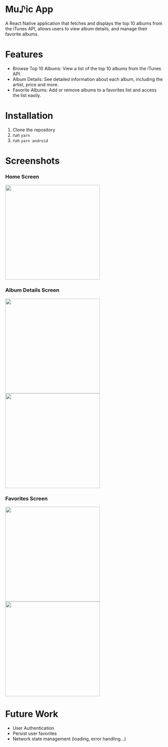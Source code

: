 # Mu♪ic App

A React Native application that fetches and displays the top 10 albums from the iTunes API, allows users to view album details, and manage their favorite albums.

# Features

-   Browse Top 10 Albums: View a list of the top 10 albums from the iTunes API.
-   Album Details: See detailed information about each album, including the artist, price and more.
-   Favorite Albums: Add or remove albums to a favorites list and access the list easily.

# Installation

1. Clone the repository
2. run `yarn`
3. run `yarn android`

# Screenshots
### Home Screen
<img src="https://github.com/user-attachments/assets/fd9a703b-96b2-4e11-bc0c-2ac2b21952c1" width='300px'/>

### Album Details Screen
<img src="https://github.com/user-attachments/assets/f542767a-22c9-47a6-a77e-67587ff7d771" width='300px'/>
<img src="https://github.com/user-attachments/assets/f4ab4c39-e308-4bdd-a601-fb4e0e084952" width='300px'/>

### Favorites Screen
<img src="https://github.com/user-attachments/assets/8311bb4d-4cd7-418e-811b-3ba996779505" width='300px'/>
<img src="https://github.com/user-attachments/assets/591ad526-2d04-4846-813e-1c3fb23bf484" width='300px'/>

# Future Work

-   User Authentication
-   Persist user favorites
-   Network state management (loading, error handling...)

